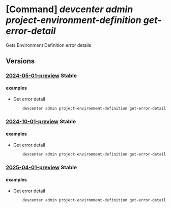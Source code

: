 # [Command] _devcenter admin project-environment-definition get-error-detail_

Gets Environment Definition error details

## Versions

### [2024-05-01-preview](/Resources/mgmt-plane/L3N1YnNjcmlwdGlvbnMve30vcmVzb3VyY2Vncm91cHMve30vcHJvdmlkZXJzL21pY3Jvc29mdC5kZXZjZW50ZXIvcHJvamVjdHMve30vY2F0YWxvZ3Mve30vZW52aXJvbm1lbnRkZWZpbml0aW9ucy97fS9nZXRlcnJvcmRldGFpbHM=/2024-05-01-preview.xml) **Stable**

<!-- mgmt-plane /subscriptions/{}/resourcegroups/{}/providers/microsoft.devcenter/projects/{}/catalogs/{}/environmentdefinitions/{}/geterrordetails 2024-05-01-preview -->

#### examples

- Get error detail
    ```bash
        devcenter admin project-environment-definition get-error-detail --catalog-name "myCatalog" --project "Contoso" --environment-definition-name "myEnvironmentDefinition" --resource-group "rg1"
    ```

### [2024-10-01-preview](/Resources/mgmt-plane/L3N1YnNjcmlwdGlvbnMve30vcmVzb3VyY2Vncm91cHMve30vcHJvdmlkZXJzL21pY3Jvc29mdC5kZXZjZW50ZXIvcHJvamVjdHMve30vY2F0YWxvZ3Mve30vZW52aXJvbm1lbnRkZWZpbml0aW9ucy97fS9nZXRlcnJvcmRldGFpbHM=/2024-10-01-preview.xml) **Stable**

<!-- mgmt-plane /subscriptions/{}/resourcegroups/{}/providers/microsoft.devcenter/projects/{}/catalogs/{}/environmentdefinitions/{}/geterrordetails 2024-10-01-preview -->

#### examples

- Get error detail
    ```bash
        devcenter admin project-environment-definition get-error-detail --catalog-name "myCatalog" --project "Contoso" --environment-definition-name "myEnvironmentDefinition" --resource-group "rg1"
    ```

### [2025-04-01-preview](/Resources/mgmt-plane/L3N1YnNjcmlwdGlvbnMve30vcmVzb3VyY2Vncm91cHMve30vcHJvdmlkZXJzL21pY3Jvc29mdC5kZXZjZW50ZXIvcHJvamVjdHMve30vY2F0YWxvZ3Mve30vZW52aXJvbm1lbnRkZWZpbml0aW9ucy97fS9nZXRlcnJvcmRldGFpbHM=/2025-04-01-preview.xml) **Stable**

<!-- mgmt-plane /subscriptions/{}/resourcegroups/{}/providers/microsoft.devcenter/projects/{}/catalogs/{}/environmentdefinitions/{}/geterrordetails 2025-04-01-preview -->

#### examples

- Get error detail
    ```bash
        devcenter admin project-environment-definition get-error-detail --catalog-name "myCatalog" --project "Contoso" --environment-definition-name "myEnvironmentDefinition" --resource-group "rg1"
    ```
